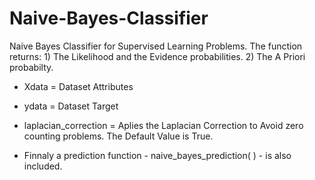 # Naive-Bayes-Classifier
Naive Bayes Classifier for  Supervised Learning Problems. The function returns: 1) The Likelihood and the Evidence probabilities. 2) The A Priori probabilty.

* Xdata = Dataset Attributes

* ydata = Dataset Target

* laplacian_correction = Aplies the Laplacian Correction to Avoid zero counting problems. The Default Value is True.

* Finnaly a prediction function - naive_bayes_prediction( ) - is also included.
